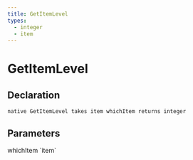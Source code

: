 ```yaml
---
title: GetItemLevel
types:
  - integer
  - item
---
```


# GetItemLevel

## Declaration

```
native GetItemLevel takes item whichItem returns integer
```

## Parameters
<dl>
  <dt>whichItem `item`</dt>
  <dd></dd>
</dl>